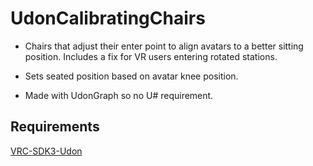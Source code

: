 # UdonCalibratingChairs

* Chairs that adjust their enter point to align avatars to a better sitting position. Includes a fix for VR users entering rotated stations.

* Sets seated position based on avatar knee position.

* Made with UdonGraph so no U# requirement.



## Requirements

[VRC-SDK3-Udon](https://vrchat.com/home/download)

